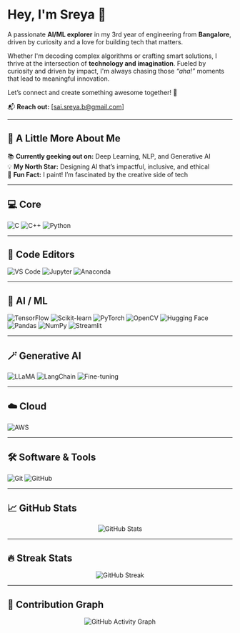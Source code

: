 # Hey, I'm Sreya 👋

A passionate **AI/ML explorer** in my 3rd year of engineering from **Bangalore**, driven by curiosity and a love for building tech that matters.  

Whether I'm decoding complex algorithms or crafting smart solutions, I thrive at the intersection of **technology and imagination**. Fueled by curiosity and driven by impact, I'm always chasing those *“aha!”* moments that lead to meaningful innovation.  

Let’s connect and create something awesome together! 🚀  

📬 **Reach out:** [sai.sreya.b@gmail.com]

---

## 💫 A Little More About Me

📚 **Currently geeking out on:** Deep Learning, NLP, and Generative AI  
💡 **My North Star:** Designing AI that’s impactful, inclusive, and ethical  
🎨 **Fun Fact:** I paint! I’m fascinated by the creative side of tech  

---

## 💻 Core

![C](https://img.shields.io/badge/-C-00599C?logo=c&logoColor=white&style=flat-square)
![C++](https://img.shields.io/badge/-C++-00599C?logo=c%2B%2B&logoColor=white&style=flat-square)
![Python](https://img.shields.io/badge/-Python-3776AB?logo=python&logoColor=white&style=flat-square)

---

## 📝 Code Editors

![VS Code](https://img.shields.io/badge/-VSCode-007ACC?logo=visual-studio-code&logoColor=white&style=flat-square)
![Jupyter](https://img.shields.io/badge/-Jupyter-F37626?logo=jupyter&logoColor=white&style=flat-square)
![Anaconda](https://img.shields.io/badge/-Anaconda-44A833?logo=anaconda&logoColor=white&style=flat-square)

---

## 🧠 AI / ML

![TensorFlow](https://img.shields.io/badge/-TensorFlow-FF6F00?logo=tensorflow&logoColor=white&style=flat-square)
![Scikit-learn](https://img.shields.io/badge/-Scikit--learn-F7931E?logo=scikit-learn&logoColor=white&style=flat-square)
![PyTorch](https://img.shields.io/badge/-PyTorch-EE4C2C?logo=pytorch&logoColor=white&style=flat-square)
![OpenCV](https://img.shields.io/badge/-OpenCV-5C3EE8?logo=opencv&logoColor=white&style=flat-square)
![Hugging Face](https://img.shields.io/badge/-HuggingFace-FFD21F?logo=huggingface&logoColor=black&style=flat-square)
![Pandas](https://img.shields.io/badge/-Pandas-150458?logo=pandas&logoColor=white&style=flat-square)
![NumPy](https://img.shields.io/badge/-NumPy-013243?logo=numpy&logoColor=white&style=flat-square)
![Streamlit](https://img.shields.io/badge/-Streamlit-FF4B4B?logo=streamlit&logoColor=white&style=flat-square)

---

## 🪄 Generative AI

![LLaMA](https://img.shields.io/badge/-LLaMA-4A154B?logo=data-bricks&logoColor=white&style=flat-square)
![LangChain](https://img.shields.io/badge/-LangChain-000000?logo=chainlink&logoColor=white&style=flat-square)
![Fine-tuning](https://img.shields.io/badge/-Fine--tuning-007ACC?logo=neural&logoColor=white&style=flat-square)

---

## ☁️ Cloud

![AWS](https://img.shields.io/badge/-AWS-232F3E?logo=amazon-aws&logoColor=white&style=flat-square)

---

## 🛠️ Software & Tools

![Git](https://img.shields.io/badge/-Git-F05032?logo=git&logoColor=white&style=flat-square)
![GitHub](https://img.shields.io/badge/-GitHub-181717?logo=github&logoColor=white&style=flat-square)

---

## 📈 GitHub Stats

<p align="center">
  <img src="https://github-readme-stats.vercel.app/api?username=sreyacoding&show_icons=true&theme=tokyonight" alt="GitHub Stats" />
</p>

---

## 🔥 Streak Stats

<p align="center">
  <img src="https://github-readme-streak-stats.herokuapp.com/?user=sreyacoding&theme=tokyonight" alt="GitHub Streak" />
</p>

---

## 🧮 Contribution Graph

<p align="center">
  <img src="https://github-readme-activity-graph.vercel.app/graph?username==sreyacoding&theme=tokyo-night" alt="GitHub Activity Graph" />
</p>
